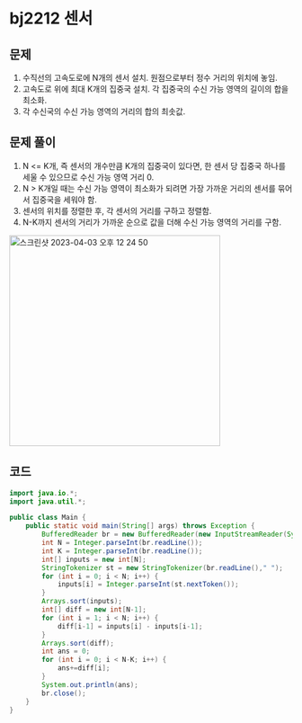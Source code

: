 # bj2212 센서

## 문제

1. 수직선의 고속도로에 N개의 센서 설치. 원점으로부터 정수 거리의 위치에 놓임.
2. 고속도로 위에 최대 K개의 집중국 설치. 각 집중국의 수신 가능 영역의 길이의 합을 최소화.
3. 각 수신국의 수신 가능 영역의 거리의 합의 최솟값.

## 문제 풀이

1. N <= K개, 즉 센서의 개수만큼 K개의 집중국이 있다면, 한 센서 당 집중국 하나를 세울 수 있으므로 수신 가능 영역 거리 0.
2. N > K개일 때는 수신 가능 영역이 최소화가 되려면 가장 가까운 거리의 센서를 묶어서 집중국을 세워야 함.
3. 센서의 위치를 정렬한 후, 각 센서의 거리를 구하고 정렬함.
4. N-K까지 센서의 거리가 가까운 순으로 값을 더해 수신 가능 영역의 거리를 구함.

<img width="375" alt="스크린샷 2023-04-03 오후 12 24 50" src="https://user-images.githubusercontent.com/85155789/229404462-7edcf2a8-395c-49fe-bd00-db2cce2b62f2.png">



## 코드

```java
import java.io.*;
import java.util.*;

public class Main {
    public static void main(String[] args) throws Exception {
        BufferedReader br = new BufferedReader(new InputStreamReader(System.in));
        int N = Integer.parseInt(br.readLine());
        int K = Integer.parseInt(br.readLine());
        int[] inputs = new int[N];
        StringTokenizer st = new StringTokenizer(br.readLine()," ");
        for (int i = 0; i < N; i++) {
            inputs[i] = Integer.parseInt(st.nextToken());
        }
        Arrays.sort(inputs);
        int[] diff = new int[N-1];
        for (int i = 1; i < N; i++) {
            diff[i-1] = inputs[i] - inputs[i-1];
        }
        Arrays.sort(diff);
        int ans = 0;
        for (int i = 0; i < N-K; i++) {
            ans+=diff[i];
        }
        System.out.println(ans);
        br.close();
    }
}
```

